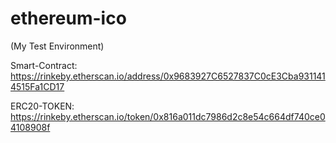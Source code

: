 # ethereum-ico
(My Test Environment)

Smart-Contract: https://rinkeby.etherscan.io/address/0x9683927C6527837C0cE3Cba9311414515Fa1CD17

ERC20-TOKEN: https://rinkeby.etherscan.io/token/0x816a011dc7986d2c8e54c664df740ce04108908f
